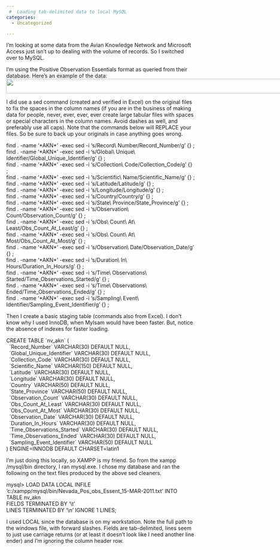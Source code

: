 ```yaml
---
 #  Loading tab-delimited data to local MySQL
categories:
  - Uncategorized

---
```

I&#8217;m looking at some data from the Avian Knowledge Network and Microsoft Access just isn&#8217;t up to dealing with the volume of records. So I switched over to MySQL.

I&#8217;m using the Positive Observation Essentials format as queried from their database. Here&#8217;s an example of the data:<img loading="lazy" style="max-width: 800px;" src="http://northredoubt.com/n/wp-content/uploads/2011/03/data_example.png" height="39" width="926" /> 

I did use a sed command (created and verified in Excel) on the original files to fix the spaces in the column names (if you are in the business of making data for people, never, ever, ever, ever create large tabular files with spaces or special characters in the column names. Avoid dashes as well, and preferably use all caps). Note that the commands below will REPLACE your files. So be sure to back up your originals in case anything goes wrong.

find . -name &#8216;\*AKN\*&#8217; -exec sed -i &#8216;s/Record\ Number/Record_Number/g&#8217; {} \;  
find . -name &#8216;\*AKN\*&#8217; -exec sed -i &#8216;s/Global\ Unique\ Identifier/Global\_Unique\_Identifier/g&#8217; {} \;  
find . -name &#8216;\*AKN\*&#8217; -exec sed -i &#8216;s/Collection\ Code/Collection_Code/g&#8217; {} \;  
find . -name &#8216;\*AKN\*&#8217; -exec sed -i &#8216;s/Scientific\ Name/Scientific_Name/g&#8217; {} \;  
find . -name &#8216;\*AKN\*&#8217; -exec sed -i &#8216;s/Latitude/Latitude/g&#8217; {} \;  
find . -name &#8216;\*AKN\*&#8217; -exec sed -i &#8216;s/Longitude/Longitude/g&#8217; {} \;  
find . -name &#8216;\*AKN\*&#8217; -exec sed -i &#8216;s/Country/Country/g&#8217; {} \;  
find . -name &#8216;\*AKN\*&#8217; -exec sed -i &#8216;s/State\ Province/State_Province/g&#8217; {} \;  
find . -name &#8216;\*AKN\*&#8217; -exec sed -i &#8216;s/Observation\ Count/Observation_Count/g&#8217; {} \;  
find . -name &#8216;\*AKN\*&#8217; -exec sed -i &#8216;s/Obs\ Count\ At\ Least/Obs\_Count\_At_Least/g&#8217; {} \;  
find . -name &#8216;\*AKN\*&#8217; -exec sed -i &#8216;s/Obs\ Count\ At\ Most/Obs\_Count\_At_Most/g&#8217; {} \;  
find . -name &#8216;\*AKN\*&#8217; -exec sed -i &#8216;s/Observation\ Date/Observation_Date/g&#8217; {} \;  
find . -name &#8216;\*AKN\*&#8217; -exec sed -i &#8216;s/Duration\ In\ Hours/Duration\_In\_Hours/g&#8217; {} \;  
find . -name &#8216;\*AKN\*&#8217; -exec sed -i &#8216;s/Time\ Observations\ Started/Time\_Observations\_Started/g&#8217; {} \;  
find . -name &#8216;\*AKN\*&#8217; -exec sed -i &#8216;s/Time\ Observations\ Ended/Time\_Observations\_Ended/g&#8217; {} \;  
find . -name &#8216;\*AKN\*&#8217; -exec sed -i &#8216;s/Sampling\ Event\ Identifier/Sampling\_Event\_Identifier/g&#8217; {} \;

Then I create a basic staging table (commands also from Excel). I don&#8217;t know why I used InnoDB, when MyIsam would have been faster. But, notice the absence of indexes for faster loading.

CREATE TABLE \`nv_akn\` (  
&nbsp; \`Record_Number\` VARCHAR(30) DEFAULT NULL,  
&nbsp; \`Global\_Unique\_Identifier\` VARCHAR(30) DEFAULT NULL,  
&nbsp; \`Collection_Code\` VARCHAR(30) DEFAULT NULL,  
&nbsp; \`Scientific_Name\` VARCHAR(150) DEFAULT NULL,  
&nbsp; \`Latitude\` VARCHAR(30) DEFAULT NULL,  
&nbsp; \`Longitude\` VARCHAR(30) DEFAULT NULL,  
&nbsp; \`Country\` VARCHAR(50) DEFAULT NULL,  
&nbsp; \`State_Province\` VARCHAR(50) DEFAULT NULL,  
&nbsp; \`Observation_Count\` VARCHAR(30) DEFAULT NULL,  
&nbsp; \`Obs\_Count\_At_Least\` VARCHAR(30) DEFAULT NULL,  
&nbsp; \`Obs\_Count\_At_Most\` VARCHAR(30) DEFAULT NULL,  
&nbsp; \`Observation_Date\` VARCHAR(30) DEFAULT NULL,  
&nbsp; \`Duration\_In\_Hours\` VARCHAR(30) DEFAULT NULL,  
&nbsp; \`Time\_Observations\_Started\` VARCHAR(30) DEFAULT NULL,  
&nbsp; \`Time\_Observations\_Ended\` VARCHAR(30) DEFAULT NULL,  
&nbsp; \`Sampling\_Event\_Identifier\` VARCHAR(50) DEFAULT NULL  
) ENGINE=INNODB DEFAULT CHARSET=latin1

I&#8217;m just doing this locally, so XAMPP is my friend. So from the xampp /mysql/bin directory, I ran mysql.exe. I chose my database and ran the following on the text files produced by the above sed cleaners.

mysql> LOAD DATA LOCAL INFILE &#8216;c:/xampp/mysql/bin/Nevada\_Pos\_obs\_Essent\_15-MAR-2011.txt&#8217; INTO TABLE nv_akn  
FIELDS TERMINATED BY &#8216;\t&#8217;  
LINES TERMINATED BY &#8216;\n&#8217; IGNORE 1 LINES;

I used LOCAL since the database is on my workstation. Note the full path to the windows file, with forward slashes. Fields are tab-delimited, lines seem to just use carriage returns (or at least it doesn&#8217;t look like I need another line ender) and I&#8217;m ignoring the column header row.

<div class="zemanta-pixie">
  <img class="zemanta-pixie-img" alt="" src="http://img.zemanta.com/pixy.gif?x-id=f9368272-1492-847d-9091-49726d62d833" />
</div>